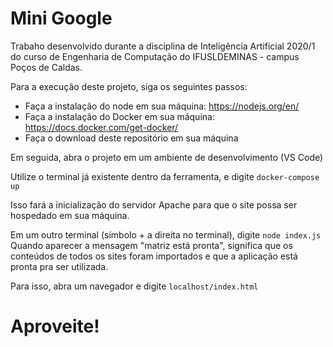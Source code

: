 # Mini Google

Trabaho desenvolvido durante a disciplina de Inteligência Artificial 2020/1 do curso de Engenharia de Computação do IFUSLDEMINAS - campus Poços de Caldas.

Para a execução deste projeto, siga os seguintes passos:

 - Faça a instalação do node em sua máquina: https://nodejs.org/en/
 - Faça a instalação do Docker em sua máquina: https://docs.docker.com/get-docker/
 - Faça o download deste repositório em sua máquina

Em seguida, abra o projeto em um ambiente de desenvolvimento (VS Code)

Utilize o terminal já existente dentro da ferramenta, e digite ```docker-compose up```

Isso fará a inicialização do servidor Apache para que o site possa ser hospedado em sua máquina.

Em um outro terminal (símbolo + a direita no terminal), digite ```node index.js```
Quando aparecer a mensagem "matriz está pronta", significa que os conteúdos de todos os sites foram importados e que a aplicação está pronta pra ser utilizada.

Para isso, abra um navegador e digite ```localhost/index.html```


# Aproveite!
